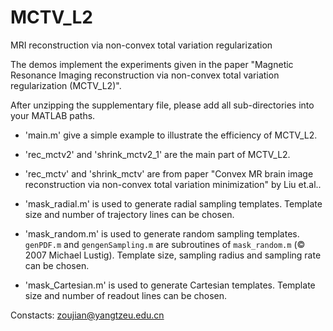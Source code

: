 # MCTV_L2
MRI reconstruction via non-convex total variation regularization 

The demos implement the experiments given in the paper "Magnetic Resonance Imaging reconstruction via non-convex total variation regularization (MCTV_L2)".

After unzipping the supplementary file, please add all sub-directories into your MATLAB paths.

- 'main.m' give a simple example to illustrate the efficiency of MCTV_L2.

- 'rec_mctv2' and 'shrink_mctv2_1' are the main part of MCTV_L2.

- 'rec_mctv' and 'shrink_mctv' are from paper "Convex MR brain image reconstruction via non-convex total variation minimization" by Liu et.al..

- 'mask_radial.m' is used to generate radial sampling templates. Template size and number of trajectory lines can be chosen.

- 'mask_random.m' is used to generate random sampling templates. `genPDF.m` and `gengenSampling.m` are subroutines of `mask_random.m` (© 2007 Michael Lustig). Template size, sampling radius and sampling rate can be chosen.

- 'mask_Cartesian.m' is used to generate Cartesian templates. Template size and number of readout lines can be chosen.

Constacts: zoujian@yangtzeu.edu.cn

